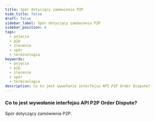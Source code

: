 ```yaml
---
title: Spór dotyczący zamówienia P2P
hide_title: false
draft: false
sidebar_label: Spór dotyczący zamówienia P2P
sidebar_position: 4
tags:
  - pojęcia
  - p2p
  - zlecenie
  - spór
  - terminologia
keywords:
  - pojęcia
  - p2p
  - zlecenie
  - spór
  - terminologia
description: Co to jest wywołanie interfejsu API P2P Order Dispute?
---
```


### Co to jest wywołanie interfejsu API P2P Order Dispute?

Spór dotyczący zamówienia P2P.
